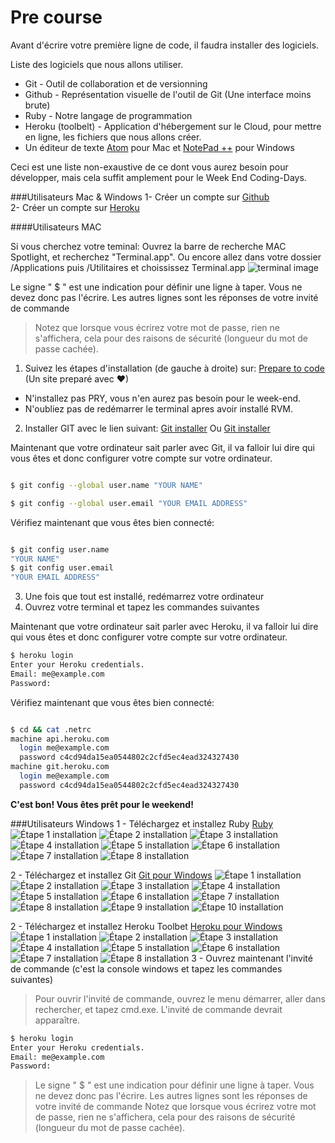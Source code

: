 Pre course
================

Avant d'écrire votre première ligne de code, il faudra installer des logiciels.

Liste des logiciels que nous allons utiliser.

- Git - Outil de collaboration et de versionning
- Github - Représentation visuelle de l'outil de Git (Une interface moins brute)
- Ruby - Notre langage de programmation
- Heroku (toolbelt) - Application d'hébergement sur le Cloud, pour mettre en ligne, les fichiers que nous allons créer.
- Un éditeur de texte [Atom](https://atom.io/ "Atom.io") pour Mac et [NotePad ++](https://notepad-plus-plus.org/fr/ "NotePad ++") pour Windows

Ceci est une liste non-exaustive de ce dont vous aurez besoin pour développer, mais cela suffit amplement pour le Week End Coding-Days.

###Utilisateurs Mac & Windows
1- Créer un compte sur [Github](https://github.com/join "Github")                                            
2- Créer un compte sur [Heroku](https://signup.heroku.com/ "Heroku")   


####Utilisateurs MAC

Si vous cherchez votre teminal: Ouvrez la barre de recherche MAC Spotlight, et recherchez "Terminal.app".
Ou encore allez dans votre dossier /Applications puis /Utilitaires et choississez Terminal.app
![terminal image](http://apple.blogovlow.com/files/2012/02/Terminal.png)

Le signe " $ " est une indication pour définir une ligne à taper. Vous ne devez donc pas l'écrire. Les autres lignes sont les réponses de votre invité de commande

>Notez que lorsque vous écrirez votre mot de passe, rien ne s'affichera, cela pour des raisons de sécurité (longueur du mot de passe cachée).

1. Suivez les étapes d'installation (de gauche à droite) sur: [Prepare to code](http://www.preparetocode.io/mac/essential/ "prepare to code") (Un site preparé avec &#9829;)      

>
- N'installez pas PRY, vous n'en aurez pas besoin pour le week-end.
- N'oubliez pas de redémarrer le terminal apres avoir installé RVM.

2. Installer GIT avec le lien suivant:
[Git installer](https://git-scm.com/download/mac "Git installer")
Ou
[Git installer](https://sourceforge.net/projects/git-osx-installer/files/latest/download "Git installer")

Maintenant que votre ordinateur sait parler avec Git, il va falloir lui dire qui vous êtes et donc configurer votre compte sur votre ordinateur.

```bash

$ git config --global user.name "YOUR NAME"

$ git config --global user.email "YOUR EMAIL ADDRESS"

```

Vérifiez maintenant que vous êtes bien connecté:

```bash

$ git config user.name
"YOUR NAME"
$ git config user.email
"YOUR EMAIL ADDRESS"

```


3. Une fois que tout est installé, redémarrez votre ordinateur                                                           
4. Ouvrez votre terminal et tapez les commandes suivantes          

Maintenant que votre ordinateur sait parler avec Heroku, il va falloir lui dire qui vous êtes et donc configurer votre compte sur votre ordinateur.

```bash
$ heroku login
Enter your Heroku credentials.
Email: me@example.com
Password:
```
Vérifiez maintenant que vous êtes bien connecté:

```bash

$ cd && cat .netrc
machine api.heroku.com
  login me@example.com
  password c4cd94da15ea0544802c2cfd5ec4ead324327430
machine git.heroku.com
  login me@example.com
  password c4cd94da15ea0544802c2cfd5ec4ead324327430

```

**C'est bon! Vous êtes prêt pour le weekend!**


###Utilisateurs Windows
1 - Téléchargez et installez Ruby [Ruby](http://rubyinstaller.org/downloads/ "Ruby")
![Étape 1 installation](https://raw.githubusercontent.com/Coding-Days/coding-days/master/assets/images/Pre%20Course/ruby/1.jpg)
![Étape 2 installation](https://raw.githubusercontent.com/Coding-Days/coding-days/master/assets/images/Pre%20Course/ruby/2.jpg)
![Étape 3 installation](https://raw.githubusercontent.com/Coding-Days/coding-days/master/assets/images/Pre%20Course/ruby/3.jpg)
![Étape 4 installation](https://raw.githubusercontent.com/Coding-Days/coding-days/master/assets/images/Pre%20Course/ruby/4.jpg)
![Étape 5 installation](https://raw.githubusercontent.com/Coding-Days/coding-days/master/assets/images/Pre%20Course/ruby/5.jpg)
![Étape 6 installation](https://raw.githubusercontent.com/Coding-Days/coding-days/master/assets/images/Pre%20Course/ruby/6.jpg)
![Étape 7 installation](https://raw.githubusercontent.com/Coding-Days/coding-days/master/assets/images/Pre%20Course/ruby/7.jpg)
![Étape 8 installation](https://raw.githubusercontent.com/Coding-Days/coding-days/master/assets/images/Pre%20Course/ruby/8.jpg)

2 - Téléchargez et installez Git [Git pour Windows](https://git-for-windows.github.io/ "Git pour Windows")
![Étape 1 installation](https://raw.githubusercontent.com/Coding-Days/coding-days/master/assets/images/Pre%20Course/git/1.jpg)
![Étape 2 installation](https://raw.githubusercontent.com/Coding-Days/coding-days/master/assets/images/Pre%20Course/git/2.jpg)
![Étape 3 installation](https://raw.githubusercontent.com/Coding-Days/coding-days/master/assets/images/Pre%20Course/git/3.jpg)
![Étape 4 installation](https://raw.githubusercontent.com/Coding-Days/coding-days/master/assets/images/Pre%20Course/git/4.jpg)
![Étape 5 installation](https://raw.githubusercontent.com/Coding-Days/coding-days/master/assets/images/Pre%20Course/git/5.jpg)
![Étape 6 installation](https://raw.githubusercontent.com/Coding-Days/coding-days/master/assets/images/Pre%20Course/git/6.jpg)
![Étape 7 installation](https://raw.githubusercontent.com/Coding-Days/coding-days/master/assets/images/Pre%20Course/git/7.jpg)
![Étape 8 installation](https://raw.githubusercontent.com/Coding-Days/coding-days/master/assets/images/Pre%20Course/git/8.jpg)
![Étape 9 installation](https://raw.githubusercontent.com/Coding-Days/coding-days/master/assets/images/Pre%20Course/git/9.jpg)
![Étape 10 installation](https://raw.githubusercontent.com/Coding-Days/coding-days/master/assets/images/Pre%20Course/git/10.jpg)

2 - Téléchargez et installez Heroku Toolbet [Heroku pour Windows](https://toolbelt.heroku.com/windows "Heroku pour Windows")
![Étape 1 installation](https://raw.githubusercontent.com/Coding-Days/coding-days/master/assets/images/Pre%20Course/heroku/1.jpg)
![Étape 2 installation](https://raw.githubusercontent.com/Coding-Days/coding-days/master/assets/images/Pre%20Course/heroku/2.jpg)
![Étape 3 installation](https://raw.githubusercontent.com/Coding-Days/coding-days/master/assets/images/Pre%20Course/heroku/3.jpg)
![Étape 4 installation](https://raw.githubusercontent.com/Coding-Days/coding-days/master/assets/images/Pre%20Course/heroku/4.jpg)
![Étape 5 installation](https://raw.githubusercontent.com/Coding-Days/coding-days/master/assets/images/Pre%20Course/heroku/5.jpg)
![Étape 6 installation](https://raw.githubusercontent.com/Coding-Days/coding-days/master/assets/images/Pre%20Course/heroku/6.jpg)
![Étape 7 installation](https://raw.githubusercontent.com/Coding-Days/coding-days/master/assets/images/Pre%20Course/heroku/7.jpg)
![Étape 8 installation](https://raw.githubusercontent.com/Coding-Days/coding-days/master/assets/images/Pre%20Course/heroku/8.jpg)
3 - Ouvrez maintenant l'invité de commande (c'est la console windows et tapez les commandes suivantes)
>Pour ouvrir l'invité de commande, ouvrez le menu démarrer, aller dans rechercher, et tapez cmd.exe.
>L'invité de commande devrait apparaître.

```bash
$ heroku login
Enter your Heroku credentials.
Email: me@example.com
Password:
```

>Le signe " $ " est une indication pour définir une ligne à taper. Vous ne devez donc pas l'écrire. Les autres lignes sont les réponses de votre invité de commande
>Notez que lorsque vous écrirez votre mot de passe, rien ne s'affichera, cela pour des raisons de sécurité (longueur du mot de passe cachée).

